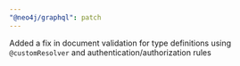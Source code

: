 ```yaml
---
"@neo4j/graphql": patch
---
```


Added a fix in document validation for type definitions using `@customResolver` and authentication/authorization rules
